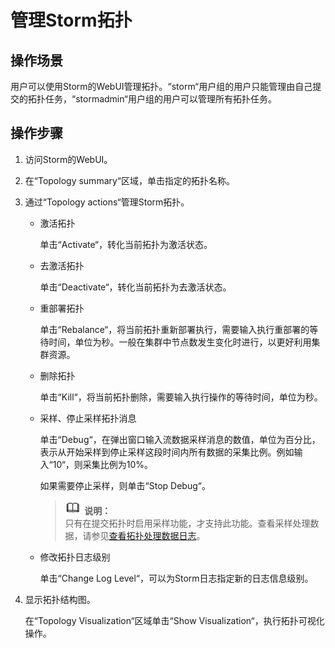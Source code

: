 # 管理Storm拓扑<a name="ZH-CN_TOPIC_0057181204"></a>

## 操作场景<a name="zh-cn_topic_0053981411_section63666741154720"></a>

用户可以使用Storm的WebUI管理拓扑。“storm“用户组的用户只能管理由自己提交的拓扑任务，“stormadmin“用户组的用户可以管理所有拓扑任务。

## 操作步骤<a name="zh-cn_topic_0053981411_section6149081717539"></a>

1.  访问Storm的WebUI。
2.  在“Topology summary“区域，单击指定的拓扑名称。
3.  通过“Topology actions“管理Storm拓扑。
    -   激活拓扑

        单击“Activate“，转化当前拓扑为激活状态。

    -   去激活拓扑

        单击“Deactivate“，转化当前拓扑为去激活状态。

    -   重部署拓扑

        单击“Rebalance“，将当前拓扑重新部署执行，需要输入执行重部署的等待时间，单位为秒。一般在集群中节点数发生变化时进行，以更好利用集群资源。

    -   删除拓扑

        单击“Kill“，将当前拓扑删除，需要输入执行操作的等待时间，单位为秒。

    -   采样、停止采样拓扑消息

        单击“Debug“，在弹出窗口输入流数据采样消息的数值，单位为百分比，表示从开始采样到停止采样这段时间内所有数据的采集比例。例如输入“10“，则采集比例为10%。

        如果需要停止采样，则单击“Stop Debug“。

        >![](public_sys-resources/icon-note.gif) **说明：**   
        >只有在提交拓扑时启用采样功能，才支持此功能。查看采样处理数据，请参见[查看拓扑处理数据日志](查看Storm拓扑日志.md#zh-cn_topic_0053981410_section3146436417554)。  

    -   修改拓扑日志级别

        单击“Change Log Level“，可以为Storm日志指定新的日志信息级别。


4.  显示拓扑结构图。

    在“Topology Visualization“区域单击“Show Visualization“，执行拓扑可视化操作。


